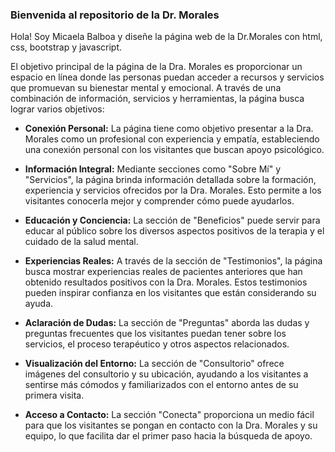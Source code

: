 ###  Bienvenida al repositorio de la Dr. Morales 
Hola!
Soy Micaela Balboa y diseñe la página web de la Dr.Morales con html, css, bootstrap y javascript.

El objetivo principal de la página de la Dra. Morales es proporcionar un espacio en línea donde las personas puedan acceder a recursos y servicios que promuevan su bienestar mental y emocional. A través de una combinación de información, servicios y herramientas, la página busca lograr varios objetivos:

- **Conexión Personal:** La página tiene como objetivo presentar a la Dra. Morales como un profesional con experiencia y empatía, estableciendo una conexión personal con los visitantes que buscan apoyo psicológico.

- **Información Integral:** Mediante secciones como "Sobre Mí" y "Servicios", la página brinda información detallada sobre la formación, experiencia y servicios ofrecidos por la Dra. Morales. Esto permite a los visitantes conocerla mejor y comprender cómo puede ayudarlos.

- **Educación y Conciencia:** La sección de "Beneficios" puede servir para educar al público sobre los diversos aspectos positivos de la terapia y el cuidado de la salud mental. 

- **Experiencias Reales:** A través de la sección de "Testimonios", la página busca mostrar experiencias reales de pacientes anteriores que han obtenido resultados positivos con la Dra. Morales. Estos testimonios pueden inspirar confianza en los visitantes que están considerando su ayuda.

- **Aclaración de Dudas:** La sección de "Preguntas" aborda las dudas y preguntas frecuentes que los visitantes puedan tener sobre los servicios, el proceso terapéutico y otros aspectos relacionados.

- **Visualización del Entorno:** La sección de "Consultorio" ofrece imágenes del consultorio y su ubicación, ayudando a los visitantes a sentirse más cómodos y familiarizados con el entorno antes de su primera visita.

- **Acceso a Contacto:** La sección "Conecta" proporciona un medio fácil para que los visitantes se pongan en contacto con la Dra. Morales y su equipo, lo que facilita dar el primer paso hacia la búsqueda de apoyo.